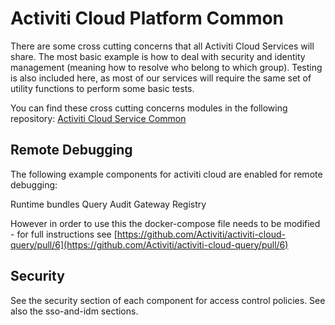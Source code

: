 # Activiti Cloud Platform Common

There are some cross cutting concerns that all Activiti Cloud Services will share. The most basic example is how to deal with security and identity management \(meaning how to resolve who belong to which group\). Testing is also included here, as most of our services will require the same set of utility functions to perform some basic tests.

You can find these cross cutting concerns modules in the following repository: [Activiti Cloud Service Common](https://github.com/Activiti/activiti-cloud-service-common/)

## Remote Debugging

The following example components for activiti cloud are enabled for remote debugging:

Runtime bundles Query Audit Gateway Registry

However in order to use this the docker-compose file needs to be modified - for full instructions see [https://github.com/Activiti/activiti-cloud-query/pull/6](https://github.com/Activiti/activiti-cloud-query/pull/6)

## Security

See the security section of each component for access control policies. See also the sso-and-idm sections.

